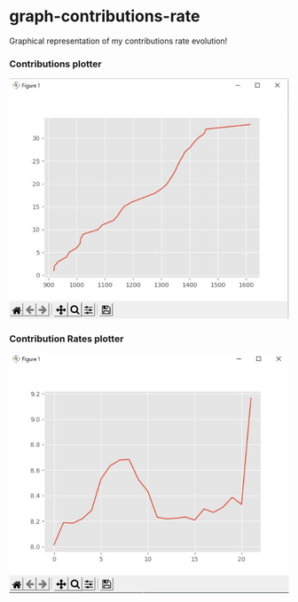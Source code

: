 # graph-contributions-rate
Graphical representation of my contributions rate evolution!

### Contributions plotter

![Website main page](documentation/plotter.JPG)

### Contribution Rates plotter
![Website main page](documentation/rates_plotter.JPG)
